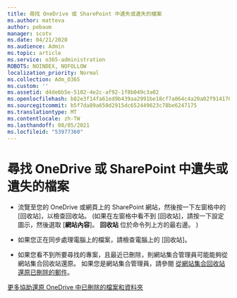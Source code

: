 ```yaml
---
title: 尋找 OneDrive 或 SharePoint 中遺失或遺失的檔案
ms.author: matteva
author: pebaum
manager: scotv
ms.date: 04/21/2020
ms.audience: Admin
ms.topic: article
ms.service: o365-administration
ROBOTS: NOINDEX, NOFOLLOW
localization_priority: Normal
ms.collection: Adm_O365
ms.custom: ''
ms.assetid: d4de6b5e-5102-4e2c-af92-1f8b049c3a02
ms.openlocfilehash: b82e3f14fa61ed9b439aa2991be18cf7a064c4a20a02f914176b1afe6eb0f83b
ms.sourcegitcommit: b5f7da89a650d2915dc652449623c78be6247175
ms.translationtype: MT
ms.contentlocale: zh-TW
ms.lasthandoff: 08/05/2021
ms.locfileid: "53977360"
---
```

# <a name="find-lost-or-missing-files-in-onedrive-or-sharepoint"></a>尋找 OneDrive 或 SharePoint 中遺失或遺失的檔案

- 流覽至您的 OneDrive 或網頁上的 SharePoint 網站，然後按一下左窗格中的 [回收站]，以檢查回收站。  (如果在左窗格中看不到 [回收站]，請按一下設定圖示，然後選取 [**網站內容**]。 **回收站** 位於命令列上方的最右邊。 )  
    
- 如果您正在同步處理電腦上的檔案，請檢查電腦上的 [回收站]。 
    
- 如果您看不到所要尋找的專案，且最近已刪除，則網站集合管理員可能能夠從網站集合回收站還原。 如果您是網站集合管理員，請參閱 [從網站集合回收站還原已刪除的郵件](https://support.microsoft.com/office/restore-items-in-the-recycle-bin-that-were-deleted-from-sharepoint-or-teams-6df466b6-55f2-4898-8d6e-c0dff851a0be)。
    
[更多協助還原 OneDrive 中已刪除的檔案和資料夾](https://go.microsoft.com/fwlink/?linkid=872872)
  

